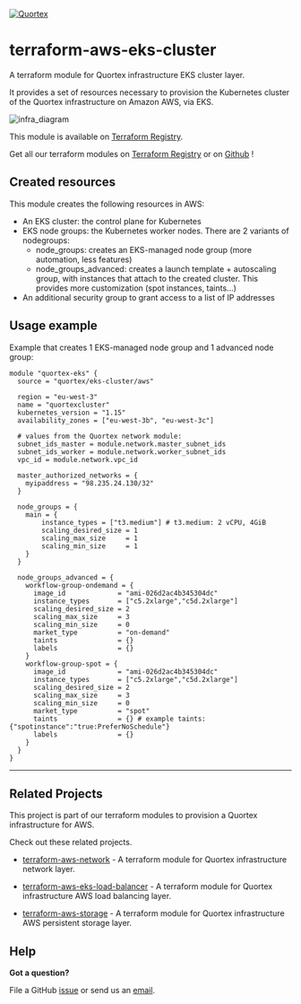 
[![Quortex][logo]](https://quortex.io)

# terraform-aws-eks-cluster

A terraform module for Quortex infrastructure EKS cluster layer.

It provides a set of resources necessary to provision the Kubernetes cluster of the Quortex infrastructure on Amazon AWS, via EKS.

![infra_diagram]

This module is available on [Terraform Registry][registry_tf_aws-eks_cluster].

Get all our terraform modules on [Terraform Registry][registry_tf_modules] or on [Github][github_tf_modules] !

## Created resources

This module creates the following resources in AWS:

- An EKS cluster: the control plane for Kubernetes
- EKS node groups: the Kubernetes worker nodes. There are 2 variants of nodegroups:
  - node_groups: creates an EKS-managed node group (more automation, less features)
  - node_groups_advanced: creates a launch template + autoscaling group, with instances that attach to the created cluster. This provides more customization (spot instances, taints...)
- An additional security group to grant access to a list of IP addresses

## Usage example

Example that creates 1 EKS-managed node group and 1 advanced node group:

```
module "quortex-eks" {
  source = "quortex/eks-cluster/aws"
  
  region = "eu-west-3"
  name = "quortexcluster"
  kubernetes_version = "1.15"
  availability_zones = ["eu-west-3b", "eu-west-3c"]

  # values from the Quortex network module:
  subnet_ids_master = module.network.master_subnet_ids 
  subnet_ids_worker = module.network.worker_subnet_ids
  vpc_id = module.network.vpc_id
  
  master_authorized_networks = {
    myipaddress = "98.235.24.130/32"
  }

  node_groups = {
    main = {
        instance_types = ["t3.medium"] # t3.medium: 2 vCPU, 4GiB
        scaling_desired_size = 1
        scaling_max_size     = 1
        scaling_min_size     = 1
    }
  }

  node_groups_advanced = {
    workflow-group-ondemand = {
      image_id             = "ami-026d2ac4b345304dc"
      instance_types       = ["c5.2xlarge","c5d.2xlarge"]
      scaling_desired_size = 2
      scaling_max_size     = 3
      scaling_min_size     = 0
      market_type          = "on-demand"
      taints               = {}
      labels               = {} 
    }
    workflow-group-spot = {
      image_id             = "ami-026d2ac4b345304dc"
      instance_types       = ["c5.2xlarge","c5d.2xlarge"]
      scaling_desired_size = 2
      scaling_max_size     = 3
      scaling_min_size     = 0
      market_type          = "spot"
      taints               = {} # example taints:  {"spotinstance":"true:PreferNoSchedule"}
      labels               = {} 
    }
  }
}
```
---

## Related Projects

This project is part of our terraform modules to provision a Quortex infrastructure for AWS.

Check out these related projects.

- [terraform-aws-network][registry_tf_aws-eks_network] - A terraform module for Quortex infrastructure network layer.

- [terraform-aws-eks-load-balancer][registry_tf_aws-eks_load_balancer] - A terraform module for Quortex infrastructure AWS load balancing layer.

- [terraform-aws-storage][registry_tf_aws-eks_storage] - A terraform module for Quortex infrastructure AWS persistent storage layer.

## Help

**Got a question?**

File a GitHub [issue](https://github.com/quortex/terraform-aws-eks-cluster/issues) or send us an [email][email].


  [logo]: https://storage.googleapis.com/quortex-assets/logo.webp
  [infra_diagram]: https://storage.googleapis.com/quortex-assets/infra_aws_001.jpg

  [email]: mailto:info@quortex.io

  [registry_tf_modules]: https://registry.terraform.io/modules/quortex
  [registry_tf_aws-eks_cluster]: https://registry.terraform.io/modules/quortex/eks-cluster/aws
  [registry_tf_aws-eks_network]: https://registry.terraform.io/modules/quortex/network/aws
  [registry_tf_aws-eks_load_balancer]: https://registry.terraform.io/modules/quortex/load-balancer/aws
  [registry_tf_aws-eks_storage]: https://registry.terraform.io/modules/quortex/storage/aws
  [github_tf_modules]: https://github.com/quortex?q=terraform-
